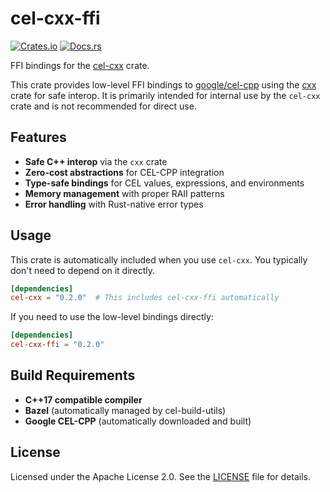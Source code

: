 # cel-cxx-ffi

[![Crates.io](https://img.shields.io/crates/v/cel-cxx-ffi.svg)](https://crates.io/crates/cel-cxx-ffi)
[![Docs.rs](https://docs.rs/cel-cxx-ffi/badge.svg)](https://docs.rs/cel-cxx-ffi)

FFI bindings for the [cel-cxx](https://crates.io/crates/cel-cxx) crate.

This crate provides low-level FFI bindings to [google/cel-cpp](https://github.com/google/cel-cpp) 
using the [cxx](https://crates.io/crates/cxx) crate for safe interop. It is primarily intended 
for internal use by the `cel-cxx` crate and is not recommended for direct use.

## Features

- **Safe C++ interop** via the `cxx` crate
- **Zero-cost abstractions** for CEL-CPP integration
- **Type-safe bindings** for CEL values, expressions, and environments
- **Memory management** with proper RAII patterns
- **Error handling** with Rust-native error types

## Usage

This crate is automatically included when you use `cel-cxx`. You typically don't need to 
depend on it directly.

```toml
[dependencies]
cel-cxx = "0.2.0"  # This includes cel-cxx-ffi automatically
```

If you need to use the low-level bindings directly:

```toml
[dependencies]
cel-cxx-ffi = "0.2.0"
```

## Build Requirements

- **C++17 compatible compiler**
- **Bazel** (automatically managed by cel-build-utils)
- **Google CEL-CPP** (automatically downloaded and built)

## License

Licensed under the Apache License 2.0. See the [LICENSE](../../LICENSE) file for details. 

